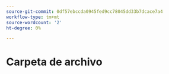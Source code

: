 ```yaml
---
source-git-commit: 0df57ebccda0945fed9cc78045dd33b7dcace7a4
workflow-type: tm+mt
source-wordcount: '2'
ht-degree: 0%

---
```

# Carpeta de archivo
